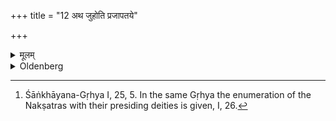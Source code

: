 +++
title = "12 अथ जुहोति प्रजापतये"

+++

<details><summary>मूलम्</summary>

अथ जुहोति प्रजापतये तिथये नक्षत्राय देवताया इति १२
</details>

<details><summary>Oldenberg</summary>

12. [^5]  He then sacrifices to Prajāpati, to the Tithi (of the child's birth), to the Nakṣatra (of the child's birth), and to the (presiding) deity (of that Tithi and of that Nakṣatra).


[^5]:  Śāṅkhāyana-Gṛhya I, 25, 5. In the same Gṛhya the enumeration of the Nakṣatras with their presiding deities is given, I, 26.
</details>
